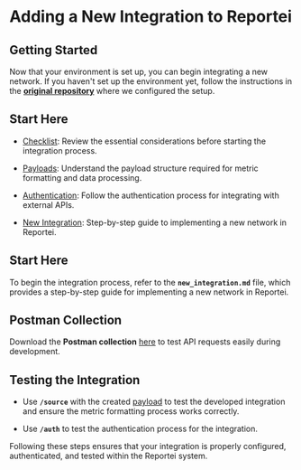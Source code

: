 # Adding a New Integration to Reportei

## Getting Started

Now that your environment is set up, you can begin integrating a new network. If you haven't set up the environment yet, follow the instructions in the **[original repository](link)** where we configured the setup.

## **Start Here**

- [Checklist](./sections/checklist.md): Review the essential considerations before starting the integration process.

- [Payloads](./sections/metrics.md): Understand the payload structure required for metric formatting and data processing.

- [Authentication](./sections/authentication.md): Follow the authentication process for integrating with external APIs.

- [New Integration](./sections/new_integration.md): Step-by-step guide to implementing a new network in Reportei.

## **Start Here**
To begin the integration process, refer to the **`new_integration.md`** file, which provides a step-by-step guide for implementing a new network in Reportei.

## **Postman Collection**
Download the **Postman collection** [here](./sections/collection/Generator%20Community.postman_collection.json) to test API requests easily during development.

## **Testing the Integration**

- Use **`/source`** with the created [payload](./sections/metrics.md) to test the developed integration and ensure the metric formatting process works correctly.

- Use **`/auth`** to test the authentication process for the integration.

Following these steps ensures that your integration is properly configured, authenticated, and tested within the Reportei system.

